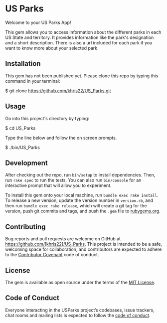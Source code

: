 # US Parks

Welcome to your US Parks App!

This gem allows you to access information about the different parks in each US State and territory. It provides information like the park's designation and a short description. There is also a url included for each park if you want to know more about your selected park.

## Installation

This gem has not been published yet. Please clone this repo by typing this command in your terminal:

$ git clone https://github.com/khris22/US_Parks.git


## Usage

Go into this project's directory by typing:

$ cd US_Parks

Type the line below and follow the on screen prompts. 

$ ./bin/US_Parks

## Development

After checking out the repo, run `bin/setup` to install dependencies. Then, run `rake spec` to run the tests. You can also run `bin/console` for an interactive prompt that will allow you to experiment.

To install this gem onto your local machine, run `bundle exec rake install`. To release a new version, update the version number in `version.rb`, and then run `bundle exec rake release`, which will create a git tag for the version, push git commits and tags, and push the `.gem` file to [rubygems.org](https://rubygems.org).

## Contributing

Bug reports and pull requests are welcome on GitHub at https://github.com/[khris22]/US_Parks. This project is intended to be a safe, welcoming space for collaboration, and contributors are expected to adhere to the [Contributor Covenant](http://contributor-covenant.org) code of conduct.

## License

The gem is available as open source under the terms of the [MIT License](https://opensource.org/licenses/MIT).

## Code of Conduct

Everyone interacting in the USParks project’s codebases, issue trackers, chat rooms and mailing lists is expected to follow the [code of conduct](https://github.com/[khris22]/US_Parks/blob/master/CODE_OF_CONDUCT.md).

